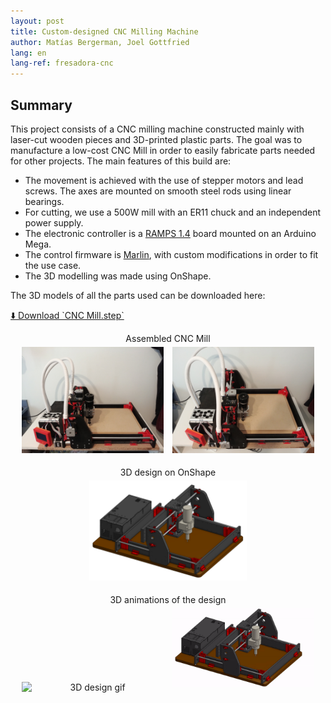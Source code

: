 ```yaml
---
layout: post
title: Custom-designed CNC Milling Machine
author: Matías Bergerman, Joel Gottfried
lang: en
lang-ref: fresadora-cnc
---
```


## Summary

This project consists of a CNC milling machine constructed mainly with laser-cut wooden pieces and 3D-printed plastic parts. The goal was to manufacture a low-cost CNC Mill in order to easily fabricate parts needed for other projects. The main features of this build are:

* The movement is achieved with the use of stepper motors and lead screws. The axes are mounted on smooth steel rods using linear bearings.
* For cutting, we use a 500W mill with an ER11 chuck and an independent power supply.
* The electronic controller is a [RAMPS 1.4](https://reprap.org/wiki/RAMPS_1.4) board mounted on an Arduino Mega.
* The control firmware is [Marlin](https://marlinfw.org/), with custom modifications in order to fit the use case.
* The 3D modelling was made using OnShape.

The 3D models of all the parts used can be downloaded here:

<a class="download_link" href="/assets/files/fresadora-cnc-files/CNC Mill.step" download>
  ⬇️ Download `CNC Mill.step`
</a>

<p style="text-align:center">
Assembled CNC Mill<br>
<img src="images/fresadora-cnc-images/foto_fresadora_cnc_1.jpg" alt="CNC Mill picture 1" style="display:inline-block;width:45%;margin:1%;">
<img src="images/fresadora-cnc-images/foto_fresadora_cnc_2.jpg" alt="CNC Mill picture 2" style="display:inline-block;width:45%;margin:1%;">
</p>

<p style="text-align:center">
3D design on OnShape<br>
<img src="images/fresadora-cnc-images/3d_assembly.png" alt="3D design picture" style="display:inline-block;width:50%;margin:1%;">
</p>

<p style="text-align:center">
3D animations of the design<br>
<img src="images/fresadora-cnc-images/x_axis.gif" alt="3D design gif" style="display:inline-block;width:45%;margin:1%;">
<img src="images/fresadora-cnc-images/y_axis.gif" alt="3D design gif" style="display:inline-block;width:45%;margin:1%;">
</p>
